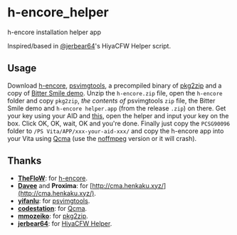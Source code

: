 # h-encore_helper
h-encore installation helper app

Inspired/based in [@jerbear64](https://github.com/jerbear64)'s HiyaCFW Helper script.
## Usage
Download [h-encore](https://github.com/TheOfficialFloW/h-encore/releases/latest), [psvimgtools](https://github.com/yifanlu/psvimgtools/releases/latest), a precompiled binary of [pkg2zip](https://drive.google.com/file/d/1F9jrMY2gsj1HyTx0QYB7iBlPomOaCI4_/view?usp=sharing) and a copy of [Bitter Smile demo](http://ares.dl.playstation.net/cdn/JP0741/PCSG90096_00/xGMrXOkORxWRyqzLMihZPqsXAbAXLzvAdJFqtPJLAZTgOcqJobxQAhLNbgiFydVlcmVOrpZKklOYxizQCRpiLfjeROuWivGXfwgkq.pkg). Unzip the `h-encore.zip` file, open the `h-encore` folder and copy `pkg2zip`, *the contents of* psvimgtools `zip` file, the Bitter Smile demo and `h-encore helper.app` (from the release `.zip`) on there. Get your key using your AID and [this](http://cma.henkaku.xyz/), open the helper and input your key on the box. Click OK, OK, wait, OK and you're done. Finally just copy the `PCSG90096` folder to `/PS Vita/APP/xxx-your-aid-xxx/` and copy the h-encore app into your Vita using [Qcma](https://codestation.github.io/qcma/) (use the [noffmpeg](https://github.com/codestation/qcma/releases/download/v0.4.1/Qcma_0.4.1_noffmpeg.dmg) version or it will crash).

## Thanks
- [**TheFloW**](https://github.com/TheOfficialFloW): for [h-encore](https://github.com/TheOfficialFloW/h-encore).
- [**Davee**](https://github.com/DaveeFTW) and **Proxima**: for [http://cma.henkaku.xyz/](http://cma.henkaku.xyz/).
- [**yifanlu**](https://github.com/yifanlu): for [psvimgtools](https://github.com/yifanlu/psvimgtools).
- [**codestation**](https://github.com/codestation): for [Qcma](https://github.com/codestation/qcma).
- [**mmozeiko**](https://github.com/mmozeiko): for [pkg2zip](https://github.com/mmozeiko/pkg2zip).
- [**jerbear64**](https://github.com/jerbear64): for [HiyaCFW Helper](http://dsi.cfw.guide/assets/files/hiyacfw_helper.zip).
